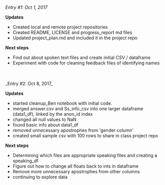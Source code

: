 _Entry #1: Oct 1, 2017_

**Updates**  
- Created local and remote project repositories
- Created README, LICENSE and progress_report md files
- Updated project_plan.md and included it in the project repo

**Next steps**
- Find out about spoken text files and create initial CSV / dataframe
- Experiment with code for cleaning feedback files of identifying names

<br>
<br>
_Entry #2: Oct 8, 2017_

**Updates**  
- started cleanup_Ben notebook with initial code.  
- merged answer.csv and Ss_info_csv into one larger dataframe (data1_df), linked by the anon_id index
- changed all null values to NaN  
- found basic info about data1_df  
- removed unnecessary apostrophes from 'gender column'  
- created small sample csv with 100 rows to share in class project repo

**Next steps**
- Determining which files are appropriate speaking files and creating a speaking_df  
- Figure out how to change all floats back to ints in dataframe
- Remove more unnecessary apostrophes from other columns  
- continuing to explore data
